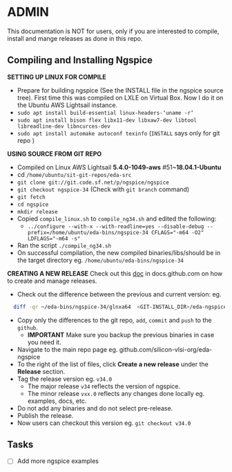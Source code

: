 # ADMIN
This documentation is NOT for users, only if you are interested to compile, install and mange releases as done in this repo.

## Compiling and Installing Ngspice

**SETTING UP LINUX FOR COMPILE**

- Prepare for building ngspice (See the INSTALL file in the ngspice source tree). First time this was compiled on LXLE on Virtual Box. Now I do it on the Ubuntu AWS Lightsail instance.
- ```sudo apt install build-essential linux-headers-‘uname -r‘```
- ```sudo apt install bison flex libx11-dev libxaw7-dev libtool libreadline-dev libncurces-dev```
- ```sudo apt install automake autoconf texinfo``` (```INSTALL``` says only for git repo )
 
**USING SOURCE FROM GIT REPO**

- Compiled on Linux AWS Lightsail **5.4.0-1049-aws** #51~**18.04.1-Ubuntu**
- cd ```/home/ubuntu/sit-git-repos/eda-src```
- ```git clone git://git.code.sf.net/p/ngspice/ngspice```
- ```git checkout ngspice-34``` (Check with ```git branch``` command)
- ```git fetch```
- ```cd ngspice```
- ```mkdir release```
- Copied ```compile_linux.sh``` to ```compile_ng34.sh``` and edited the following:
  - ```../configure --with-x --with-readline=yes --disable-debug --prefix=/home/ubuntu/eda-bins/ngspice-34 CFLAGS="-m64 -O2" LDFLAGS="-m64 -s"```
- Ran the script ```./compile_ng34.sh```
- On successful compilation, the new compiled binaries/libs/should be in the target directory eg. ```/home/ubuntu/eda-bins/ngspice-34```
  
**CREATING A NEW RELEASE**
Check out this [doc](https://docs.github.com/en/github/administering-a-repository/releasing-projects-on-github/managing-releases-in-a-repository) in docs.github.com on how to create and manage releases.
  
- Check out the difference between the previous and current version: eg.
```bash
  diff -qr ~/eda-bins/ngspice-34/glnxa64  <GIT-INSTALL_DIR>/eda-ngspice/glnxa64
```
- Copy only the differences to the git repo, `add`, `commit` and `push` to the `github`.
  - **IMPORTANT** Make sure you backup the previous binaries in case you need it.
- Navigate to the main repo page eg. github.com/silicon-vlsi-org/eda-ngspice
- To the right of the list of files, click **Create a new release** under the **Release** section.
- Tag the release version eg. ```v34.0```
  - The major release ```v34``` reflects the version of ngspice.
  - The minor release ```vxx.0``` reflects any changes done locally eg. examples, docs, etc.
- Do not add any binaries and do not select pre-release.
- Publish the release. 
- Now users can checkout this version eg. ```git checkout v34.0```
  

## Tasks
- [ ] Add more ngspice examples
